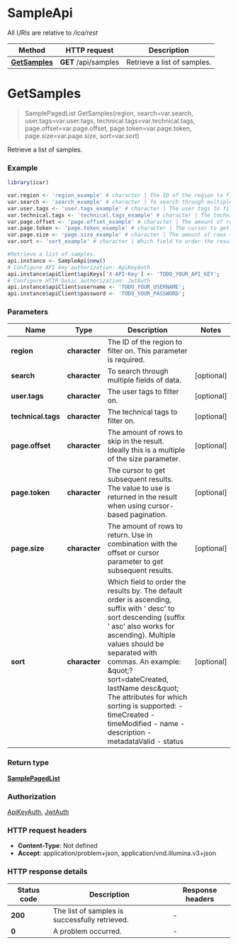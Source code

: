 # SampleApi

All URIs are relative to */ica/rest*

Method | HTTP request | Description
------------- | ------------- | -------------
[**GetSamples**](SampleApi.md#GetSamples) | **GET** /api/samples | Retrieve a list of samples.


# **GetSamples**
> SamplePagedList GetSamples(region, search=var.search, user.tags=var.user.tags, technical.tags=var.technical.tags, page.offset=var.page.offset, page.token=var.page.token, page.size=var.page.size, sort=var.sort)

Retrieve a list of samples.

### Example
```R
library(icar)

var.region <- 'region_example' # character | The ID of the region to filter on. This parameter is required.
var.search <- 'search_example' # character | To search through multiple fields of data.
var.user.tags <- 'user.tags_example' # character | The user tags to filter on.
var.technical.tags <- 'technical.tags_example' # character | The technical tags to filter on.
var.page.offset <- 'page.offset_example' # character | The amount of rows to skip in the result. Ideally this is a multiple of the size parameter.
var.page.token <- 'page.token_example' # character | The cursor to get subsequent results. The value to use is returned in the result when using cursor-based pagination.
var.page.size <- 'page.size_example' # character | The amount of rows to return. Use in combination with the offset or cursor parameter to get subsequent results.
var.sort <- 'sort_example' # character | Which field to order the results by. The default order is ascending, suffix with ' desc' to sort descending (suffix ' asc' also works for ascending). Multiple values should be separated with commas. An example: \"?sort=dateCreated, lastName desc\"  The attributes for which sorting is supported: - timeCreated - timeModified - name - description - metadataValid - status

#Retrieve a list of samples.
api.instance <- SampleApi$new()
# Configure API key authorization: ApiKeyAuth
api.instance$apiClient$apiKeys['X-API-Key'] <- 'TODO_YOUR_API_KEY';
# Configure HTTP basic authorization: JwtAuth
api.instance$apiClient$username <- 'TODO_YOUR_USERNAME';
api.instance$apiClient$password <- 'TODO_YOUR_PASSWORD';
```

### Parameters

Name | Type | Description  | Notes
------------- | ------------- | ------------- | -------------
 **region** | **character**| The ID of the region to filter on. This parameter is required. | 
 **search** | **character**| To search through multiple fields of data. | [optional] 
 **user.tags** | **character**| The user tags to filter on. | [optional] 
 **technical.tags** | **character**| The technical tags to filter on. | [optional] 
 **page.offset** | **character**| The amount of rows to skip in the result. Ideally this is a multiple of the size parameter. | [optional] 
 **page.token** | **character**| The cursor to get subsequent results. The value to use is returned in the result when using cursor-based pagination. | [optional] 
 **page.size** | **character**| The amount of rows to return. Use in combination with the offset or cursor parameter to get subsequent results. | [optional] 
 **sort** | **character**| Which field to order the results by. The default order is ascending, suffix with &#39; desc&#39; to sort descending (suffix &#39; asc&#39; also works for ascending). Multiple values should be separated with commas. An example: \&quot;?sort&#x3D;dateCreated, lastName desc\&quot;  The attributes for which sorting is supported: - timeCreated - timeModified - name - description - metadataValid - status | [optional] 

### Return type

[**SamplePagedList**](SamplePagedList.md)

### Authorization

[ApiKeyAuth](../README.md#ApiKeyAuth), [JwtAuth](../README.md#JwtAuth)

### HTTP request headers

 - **Content-Type**: Not defined
 - **Accept**: application/problem+json, application/vnd.illumina.v3+json

### HTTP response details
| Status code | Description | Response headers |
|-------------|-------------|------------------|
| **200** | The list of samples is successfully retrieved. |  -  |
| **0** | A problem occurred. |  -  |

